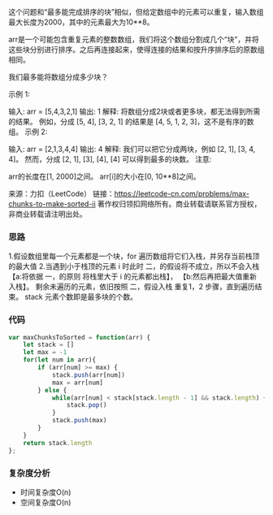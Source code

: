 这个问题和“最多能完成排序的块”相似，但给定数组中的元素可以重复，输入数组最大长度为2000，其中的元素最大为10**8。

arr是一个可能包含重复元素的整数数组，我们将这个数组分割成几个“块”，并将这些块分别进行排序。之后再连接起来，使得连接的结果和按升序排序后的原数组相同。

我们最多能将数组分成多少块？

示例 1:

输入: arr = [5,4,3,2,1]
输出: 1
解释:
将数组分成2块或者更多块，都无法得到所需的结果。
例如，分成 [5, 4], [3, 2, 1] 的结果是 [4, 5, 1, 2, 3]，这不是有序的数组。 
示例 2:

输入: arr = [2,1,3,4,4]
输出: 4
解释:
我们可以把它分成两块，例如 [2, 1], [3, 4, 4]。
然而，分成 [2, 1], [3], [4], [4] 可以得到最多的块数。 
注意:

arr的长度在[1, 2000]之间。
arr[i]的大小在[0, 10**8]之间。

来源：力扣（LeetCode）
链接：https://leetcode-cn.com/problems/max-chunks-to-make-sorted-ii
著作权归领扣网络所有。商业转载请联系官方授权，非商业转载请注明出处。

### 思路

1.假设数组里每一个元素都是一个块，for 遍历数组将它们入栈，并另存当前栈顶的最大值
2.当遇到小于栈顶的元素 i 时此时 二，的假设将不成立，所以不会入栈
	【a:将依据 一，的原则 将栈里大于 i 的元素都出栈】，
	【b:然后再把最大值重新 入栈】。
剩余未遍历的元素，依旧按照 二，假设入栈
重复1，2 步骤，直到遍历结束。
stack 元素个数即是最多块的个数。

### 代码

```javascript
var maxChunksToSorted = function(arr) {
    let stack = []
    let max = -1
    for(let num in arr){
        if (arr[num] >= max) {
            stack.push(arr[num])
            max = arr[num]
        } else {
            while(arr[num] < stack[stack.length - 1] && stack.length) {
                stack.pop()
            }
            stack.push(max)
        }
    }
    return stack.length
};
```

### 复杂度分析

- 时间复杂度O(n)
- 空间复杂度O(n)